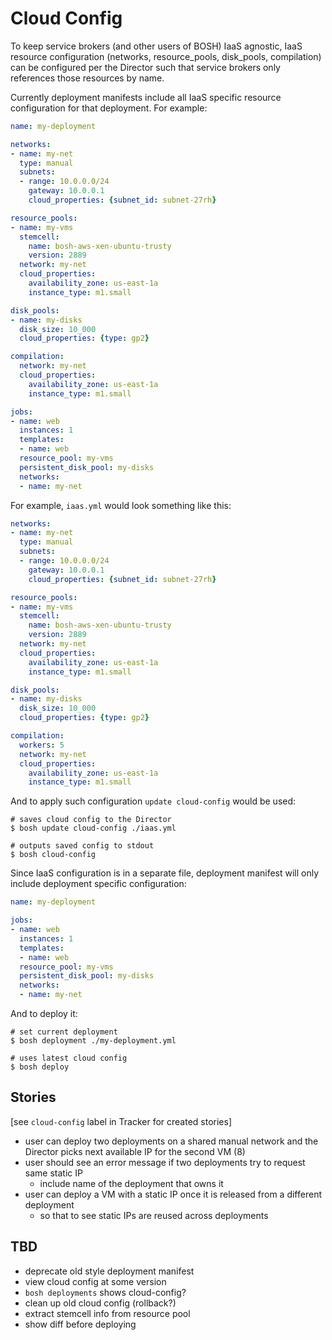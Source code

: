 # Cloud Config

To keep service brokers (and other users of BOSH) IaaS agnostic, IaaS resource configuration (networks, resource_pools, disk_pools, compilation) can be configured per the Director such that service brokers only references those resources by name.

Currently deployment manifests include all IaaS specific resource configuration for that deployment. For example:

```yaml
name: my-deployment

networks:
- name: my-net
  type: manual
  subnets:
  - range: 10.0.0.0/24
    gateway: 10.0.0.1
    cloud_properties: {subnet_id: subnet-27rh}

resource_pools:
- name: my-vms
  stemcell:
  	name: bosh-aws-xen-ubuntu-trusty
  	version: 2889
  network: my-net
  cloud_properties:
  	availability_zone: us-east-1a
  	instance_type: m1.small

disk_pools:
- name: my-disks
  disk_size: 10_000
  cloud_properties: {type: gp2}

compilation:
  network: my-net
  cloud_properties:
  	availability_zone: us-east-1a
  	instance_type: m1.small

jobs:
- name: web
  instances: 1
  templates:
  - name: web
  resource_pool: my-vms
  persistent_disk_pool: my-disks
  networks:
  - name: my-net
```

For example, `iaas.yml` would look something like this:

```yaml
networks:
- name: my-net
  type: manual
  subnets:
  - range: 10.0.0.0/24
    gateway: 10.0.0.1
    cloud_properties: {subnet_id: subnet-27rh}

resource_pools:
- name: my-vms
  stemcell:
  	name: bosh-aws-xen-ubuntu-trusty
  	version: 2889
  network: my-net
  cloud_properties:
  	availability_zone: us-east-1a
  	instance_type: m1.small

disk_pools:
- name: my-disks
  disk_size: 10_000
  cloud_properties: {type: gp2}

compilation:
  workers: 5
  network: my-net
  cloud_properties:
  	availability_zone: us-east-1a
  	instance_type: m1.small
```

And to apply such configuration `update cloud-config` would be used:

```
# saves cloud config to the Director
$ bosh update cloud-config ./iaas.yml

# outputs saved config to stdout
$ bosh cloud-config
```

Since IaaS configuration is in a separate file, deployment manifest will only include deployment specific configuration:

```yaml
name: my-deployment

jobs:
- name: web
  instances: 1
  templates:
  - name: web
  resource_pool: my-vms
  persistent_disk_pool: my-disks
  networks:
  - name: my-net
```

And to deploy it:

```
# set current deployment
$ bosh deployment ./my-deployment.yml

# uses latest cloud config
$ bosh deploy
```

## Stories

[see `cloud-config` label in Tracker for created stories]

* user can deploy two deployments on a shared manual network and the Director picks next available IP for the second VM (8)
* user should see an error message if two deployments try to request same static IP
  - include name of the deployment that owns it
* user can deploy a VM with a static IP once it is released from a different deployment
  - so that to see static IPs are reused across deployments

## TBD

* deprecate old style deployment manifest
* view cloud config at some version
* `bosh deployments` shows cloud-config?
* clean up old cloud config (rollback?)
* extract stemcell info from resource pool
* show diff before deploying
